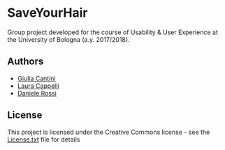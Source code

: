 # SaveYourHair
Group project developed for the course of Usability & User Experience at the University of Bologna (a.y. 2017/2018).

## Authors
* [Giulia Cantini](https://github.com/giulic3)
* [Laura Cappelli](https://github.com/lauracappelli) 
* [Daniele Rossi](https://github.com/DanieleRossi95)

## License

This project is licensed under the Creative Commons license - see the [License.txt](License.txt) file for details
